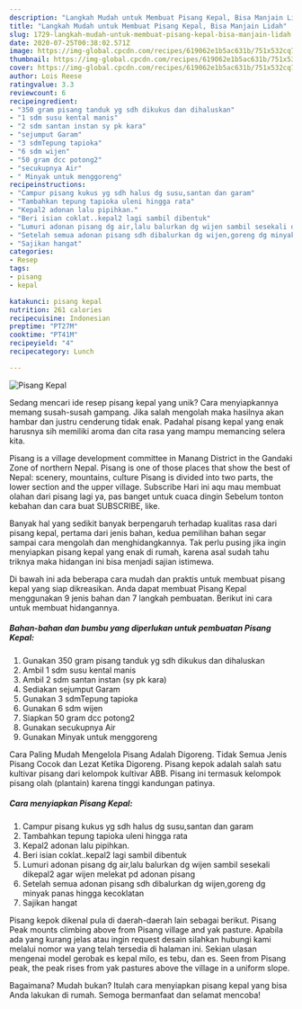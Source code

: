 ```yaml
---
description: "Langkah Mudah untuk Membuat Pisang Kepal, Bisa Manjain Lidah"
title: "Langkah Mudah untuk Membuat Pisang Kepal, Bisa Manjain Lidah"
slug: 1729-langkah-mudah-untuk-membuat-pisang-kepal-bisa-manjain-lidah
date: 2020-07-25T00:38:02.571Z
image: https://img-global.cpcdn.com/recipes/619062e1b5ac631b/751x532cq70/pisang-kepal-foto-resep-utama.jpg
thumbnail: https://img-global.cpcdn.com/recipes/619062e1b5ac631b/751x532cq70/pisang-kepal-foto-resep-utama.jpg
cover: https://img-global.cpcdn.com/recipes/619062e1b5ac631b/751x532cq70/pisang-kepal-foto-resep-utama.jpg
author: Lois Reese
ratingvalue: 3.3
reviewcount: 6
recipeingredient:
- "350 gram pisang tanduk yg sdh dikukus dan dihaluskan"
- "1 sdm susu kental manis"
- "2 sdm santan instan sy pk kara"
- "sejumput Garam"
- "3 sdmTepung tapioka"
- "6 sdm wijen"
- "50 gram dcc potong2"
- "secukupnya Air"
- " Minyak untuk menggoreng"
recipeinstructions:
- "Campur pisang kukus yg sdh halus dg susu,santan dan garam"
- "Tambahkan tepung tapioka uleni hingga rata"
- "Kepal2 adonan lalu pipihkan."
- "Beri isian coklat..kepal2 lagi sambil dibentuk"
- "Lumuri adonan pisang dg air,lalu balurkan dg wijen sambil sesekali dikepal2 agar wijen melekat pd adonan pisang"
- "Setelah semua adonan pisang sdh dibalurkan dg wijen,goreng dg minyak panas hingga kecoklatan"
- "Sajikan hangat"
categories:
- Resep
tags:
- pisang
- kepal

katakunci: pisang kepal 
nutrition: 261 calories
recipecuisine: Indonesian
preptime: "PT27M"
cooktime: "PT41M"
recipeyield: "4"
recipecategory: Lunch

---
```



![Pisang Kepal](https://img-global.cpcdn.com/recipes/619062e1b5ac631b/751x532cq70/pisang-kepal-foto-resep-utama.jpg)

Sedang mencari ide resep pisang kepal yang unik? Cara menyiapkannya memang susah-susah gampang. Jika salah mengolah maka hasilnya akan hambar dan justru cenderung tidak enak. Padahal pisang kepal yang enak harusnya sih memiliki aroma dan cita rasa yang mampu memancing selera kita.

Pisang is a village development committee in Manang District in the Gandaki Zone of northern Nepal. Pisang is one of those places that show the best of Nepal: scenery, mountains, culture Pisang is divided into two parts, the lower section and the upper village. Subscribe Hari ini aqu mau membuat olahan dari pisang lagi ya, pas banget untuk cuaca dingin Sebelum tonton kebahan dan cara buat SUBSCRIBE, like.

Banyak hal yang sedikit banyak berpengaruh terhadap kualitas rasa dari pisang kepal, pertama dari jenis bahan, kedua pemilihan bahan segar sampai cara mengolah dan menghidangkannya. Tak perlu pusing jika ingin menyiapkan pisang kepal yang enak di rumah, karena asal sudah tahu triknya maka hidangan ini bisa menjadi sajian istimewa.


Di bawah ini ada beberapa cara mudah dan praktis untuk membuat pisang kepal yang siap dikreasikan. Anda dapat membuat Pisang Kepal menggunakan 9 jenis bahan dan 7 langkah pembuatan. Berikut ini cara untuk membuat hidangannya.

<!--inarticleads1-->

##### Bahan-bahan dan bumbu yang diperlukan untuk pembuatan Pisang Kepal:

1. Gunakan 350 gram pisang tanduk yg sdh dikukus dan dihaluskan
1. Ambil 1 sdm susu kental manis
1. Ambil 2 sdm santan instan (sy pk kara)
1. Sediakan sejumput Garam
1. Gunakan 3 sdmTepung tapioka
1. Gunakan 6 sdm wijen
1. Siapkan 50 gram dcc potong2
1. Gunakan secukupnya Air
1. Gunakan  Minyak untuk menggoreng


Cara Paling Mudah Mengelola Pisang Adalah Digoreng. Tidak Semua Jenis Pisang Cocok dan Lezat Ketika Digoreng. Pisang kepok adalah salah satu kultivar pisang dari kelompok kultivar ABB. Pisang ini termasuk kelompok pisang olah (plantain) karena tinggi kandungan patinya. 

<!--inarticleads2-->

##### Cara menyiapkan Pisang Kepal:

1. Campur pisang kukus yg sdh halus dg susu,santan dan garam
1. Tambahkan tepung tapioka uleni hingga rata
1. Kepal2 adonan lalu pipihkan.
1. Beri isian coklat..kepal2 lagi sambil dibentuk
1. Lumuri adonan pisang dg air,lalu balurkan dg wijen sambil sesekali dikepal2 agar wijen melekat pd adonan pisang
1. Setelah semua adonan pisang sdh dibalurkan dg wijen,goreng dg minyak panas hingga kecoklatan
1. Sajikan hangat


Pisang kepok dikenal pula di daerah-daerah lain sebagai berikut. Pisang Peak mounts climbing above from Pisang village and yak pasture. Apabila ada yang kurang jelas atau ingin request desain silahkan hubungi kami melalui nomor wa yang telah tersedia di halaman ini. Sekian ulasan mengenai model gerobak es kepal milo, es tebu, dan es. Seen from Pisang peak, the peak rises from yak pastures above the village in a uniform slope. 

Bagaimana? Mudah bukan? Itulah cara menyiapkan pisang kepal yang bisa Anda lakukan di rumah. Semoga bermanfaat dan selamat mencoba!
